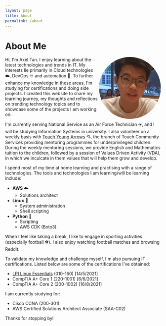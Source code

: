 ```yaml
---
layout: page
title: About
permalink: /about
---
```


# About Me

<img src="/assets/profile-pic.jpg" alt="profile-pic" width="200" align=right style="border-radius:50%"/>

Hi, I'm Axel Tan. I enjoy learning about the latest technologies and trends in IT. My interests lie primarily in Cloud technologies ☁️, DevOps ♾️ and automation 🤖. To further enhance my knowledge in these areas, I'm studying for certifications and doing side projects. I created this website to share my learning journey, my thoughts and reflections on trending technology topics and to showcase some of the projects I am working on.

I'm currently serving National Service as an Air Force Technician ✈️, and I will be studying Information Systems in university. I also volunteer on a weekly basis with [Touch Young Arrows](https://www.touch.org.sg/about-touch/our-services/touch-young-arrows-homepage) 💘, the branch of Touch Community Services providing mentoring programmes for underprivileged children. During the weekly mentoring sessions, we provide English and Mathematics tuition to the children, followed by a session of Values Driven Activity (VDA), in which we inculcate in them values that will help them grow and develop.

I spend most of my time at home learning and practising with a range of technologies. The tools and technologies I am learning/will be learning include:

- **AWS** ☁️
    - Solutions architect
- **Linux** 🐧
    - System administration
    - Shell scripting
- **Python** 🐍
    - Scripting
    - AWS CDK (Boto3)

When I feel like taking a break, I like to engage in sporting activities (especially football ⚽). I also enjoy watching football matches and browsing Reddit.

To validate my knowledge and challenge myself, I'm also pursuing IT certifications. Listed below are some of the certifications I've obtained:
- [LPI Linux Essentials](lpi-linux-essentials-resources-and-online-exam-experience) (010-160) \[14/5/2021\]
- CompTIA A+ Core 1 (220-1001) \[6/6/2021\]
- CompTIA A+ Core 2 (200-1002) \[16/8/2021\]

I am currently studying for:
- Cisco CCNA (200-301)
- AWS Certified Solutions Architect Associate (SAA-C02)

Thanks for stopping by!
